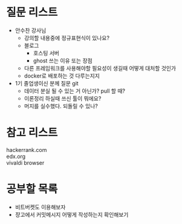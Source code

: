 # 질문 리스트
- 안수찬 강사님
  - 강의할 내용중에 정규표현식이 있나요?
  - 블로그
    - 호스팅 서버
    - ghost 쓰는 이유 또는 장점
  - 다른 프레임워크를 사용해야할 필요성이 생길때 어떻게 대처할 것인가
  - docker로 배포하는 것 다루는지지
- 1기 졸업생이신 분께 질문 git
  - 데이터 분실 될 수 있는 거 아닌가? pull 할 때?
  - 이론정리 하실때 쓰신 툴이 뭐에요?
  - 머지를 실수했다. 되돌릴 수 있나?


# 참고 리스트

hackerrank.com  
edx.org  
vivaldi browser  

# 공부할 목록
- 비트버켓도 이용해보자
- 쟝고에서 커밋메시지 어떻게 작성하는지 확인해보기
